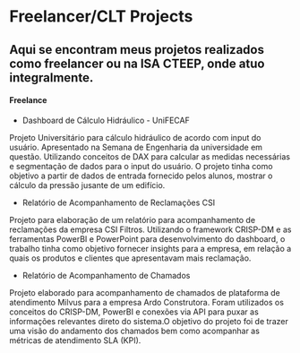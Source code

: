 # Freelancer/CLT Projects

## Aqui se encontram meus projetos realizados como freelancer ou na ISA CTEEP, onde atuo integralmente.

#### Freelance
  - Dashboard de Cálculo Hidráulico - UniFECAF
  
  Projeto Universitário para cálculo hidráulico de acordo com input do usuário. Apresentado na Semana de Engenharia da universidade em questão. Utilizando conceitos de DAX para calcular as medidas necessárias e segmentação de dados para o input do usuário. O projeto tinha como objetivo a partir de dados de entrada fornecido pelos alunos, mostrar o cálculo da pressão jusante de um edifício.

  - Relatório de Acompanhamento de Reclamações CSI

  Projeto para elaboração de um relatório para acompanhamento de reclamações da empresa CSI Filtros. Utilizando o framework CRISP-DM e as ferramentas PowerBI e PowerPoint para desenvolvimento do dashboard, o trabalho tinha como objetivo fornecer insights para a empresa, em relação a quais os produtos e clientes que apresentavam mais reclamação.

  - Relatório de Acompanhamento de Chamados

  Projeto elaborado para acompanhamento de chamados de plataforma de atendimento Milvus para a empresa Ardo Construtora. Foram utilizados os conceitos do CRISP-DM, PowerBI e conexões via API para puxar as informações relevantes direto do sistema.O objetivo do projeto foi de trazer uma visão do andamento dos chamados bem como acompanhar as métricas de atendimento SLA (KPI).
    
    

